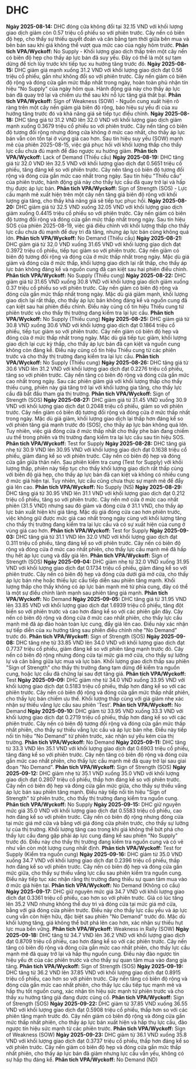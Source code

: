 # DHC

**Ngày 2025-08-14:** DHC đóng cửa không đổi tại 32.15 VND với khối lượng giao dịch giảm còn 0.57 triệu cổ phiếu so với phiên trước. Cây nến có biên độ hẹp, cho thấy sự thiếu quyết đoán và cân bằng tạm thời giữa bên mua và bên bán sau khi giá không thể vượt qua mức cao của ngày hôm trước. **Phân tích VPA/Wyckoff:** No Supply - Khối lượng giao dịch thấp trên một cây nến có biên độ hẹp cho thấy áp lực bán đã suy yếu. Đây có thể là một sự tạm dừng để tích lũy trước khi tiếp tục xu hướng tăng trước đó.
**Ngày 2025-08-15:** DHC giảm giá mạnh xuống 31.2 VND với khối lượng giao dịch đạt 0.56 triệu cổ phiếu, gần như không đổi so với phiên trước. Cây nến giảm có biên độ rộng và đóng cửa gần mức thấp nhất trong ngày, hoàn toàn phủ nhận tín hiệu "No Supply" của ngày hôm qua. Hành động giá này cho thấy áp lực bán đã quay trở lại và chiếm ưu thế sau khi nỗ lực tăng giá thất bại. **Phân tích VPA/Wyckoff:** Sign of Weakness (SOW) - Nguồn cung xuất hiện rõ ràng trên một cây nến giảm giá biên độ rộng, báo hiệu sự yếu đi của xu hướng tăng trước đó và khả năng giá sẽ tiếp tục điều chỉnh.
**Ngày 2025-08-18:** DHC tăng giá từ 31.2 VND lên 32.0 VND với khối lượng giao dịch giảm mạnh xuống 0.3679 triệu cổ phiếu so với phiên trước. Cây nến tăng có biên độ tương đối rộng nhưng đóng cửa không ở mức cao nhất, cho thấy áp lực bán vẫn còn tồn tại ở vùng giá cao hơn. Sau tín hiệu suy yếu (SOW) mạnh mẽ của phiên 2025-08-15, việc giá phục hồi với khối lượng thấp cho thấy lực cầu chưa đủ mạnh để đảo ngược xu hướng giảm. **Phân tích VPA/Wyckoff:** Lack of Demand (Thiếu cầu)
**Ngày 2025-08-19:** DHC tăng giá từ 32.0 VND lên 32.5 VND với khối lượng giao dịch đạt 0.5651 triệu cổ phiếu, tăng đáng kể so với phiên trước. Cây nến tăng có biên độ tương đối rộng và đóng cửa gần mức cao nhất trong ngày. Sau tín hiệu "Thiếu cầu" của phiên trước, hành động giá này cho thấy lực cầu đã quay trở lại và hấp thụ được áp lực bán. **Phân tích VPA/Wyckoff:** Sign of Strength (SOS) - Lực cầu mạnh mẽ xuất hiện trên một cây nến tăng giá biên độ rộng với khối lượng gia tăng, cho thấy khả năng giá sẽ tiếp tục phục hồi.
**Ngày 2025-08-20:** DHC giảm giá từ 32.5 VND xuống 32.05 VND với khối lượng giao dịch giảm xuống 0.4415 triệu cổ phiếu so với phiên trước. Cây nến giảm có biên độ tương đối rộng và đóng cửa gần mức thấp nhất trong ngày. Sau tín hiệu SOS của phiên 2025-08-19, việc giá điều chỉnh với khối lượng thấp cho thấy lực cầu chưa đủ mạnh để duy trì đà tăng, nhưng áp lực bán cũng không quá lớn. **Phân tích VPA/Wyckoff:** No Demand (Thiếu cầu)
**Ngày 2025-08-21:** DHC giảm giá từ 32.0 VND xuống 31.65 VND với khối lượng giao dịch đạt 0.3972 triệu cổ phiếu, tiếp tục giảm so với phiên trước. Cây nến giảm có biên độ tương đối rộng và đóng cửa ở mức thấp nhất trong ngày. Mặc dù giá giảm và đóng cửa ở mức thấp, khối lượng giao dịch lại rất thấp, cho thấy áp lực bán không đáng kể và nguồn cung đã cạn kiệt sau hai phiên điều chỉnh. **Phân tích VPA/Wyckoff:** No Supply (Thiếu cung)
**Ngày 2025-08-22:** DHC giảm giá từ 31.65 VND xuống 30.8 VND với khối lượng giao dịch giảm xuống 0.37 triệu cổ phiếu so với phiên trước. Cây nến giảm có biên độ rộng và đóng cửa gần mức thấp nhất trong ngày. Mặc dù giá giảm mạnh, khối lượng giao dịch lại rất thấp, cho thấy áp lực bán không đáng kể và nguồn cung đã cạn kiệt sau hai phiên điều chỉnh. Điều này củng cố tín hiệu Thiếu cung từ phiên trước và cho thấy thị trường đang kiểm tra lại lực cầu. **Phân tích VPA/Wyckoff:** No Supply (Thiếu cung)
**Ngày 2025-08-25:** DHC giảm giá từ 30.8 VND xuống 30.6 VND với khối lượng giao dịch đạt 0.1864 triệu cổ phiếu, tiếp tục giảm so với phiên trước. Cây nến giảm có biên độ hẹp và đóng cửa ở mức thấp nhất trong ngày. Mặc dù giá tiếp tục giảm, khối lượng giao dịch lại cực kỳ thấp, cho thấy áp lực bán đã cạn kiệt và nguồn cung không còn đáng kể. Điều này củng cố tín hiệu Thiếu cung từ các phiên trước và cho thấy thị trường đang kiểm tra lại lực cầu. **Phân tích VPA/Wyckoff:** No Supply (Thiếu cung)
**Ngày 2025-08-26:** DHC tăng giá từ 30.6 VND lên 31.2 VND với khối lượng giao dịch đạt 0.2276 triệu cổ phiếu, tăng so với phiên trước. Cây nến tăng có biên độ rộng và đóng cửa gần mức cao nhất trong ngày. Sau các phiên giảm giá với khối lượng thấp cho thấy thiếu cung, phiên này giá tăng trở lại với khối lượng gia tăng, cho thấy lực cầu đã bắt đầu tham gia thị trường. **Phân tích VPA/Wyckoff:** Sign of Strength (SOS)
**Ngày 2025-08-27:** DHC giảm giá từ 31.45 VND xuống 30.9 VND với khối lượng giao dịch đạt 0.2048 triệu cổ phiếu, giảm so với phiên trước. Cây nến giảm có biên độ tương đối rộng và đóng cửa ở mức thấp nhất trong ngày. Mặc dù giá giảm, khối lượng giao dịch lại thấp hơn đáng kể so với phiên tăng giá mạnh trước đó (SOS), cho thấy áp lực bán không quá lớn. Tuy nhiên, việc giá đóng cửa ở mức thấp nhất cho thấy phe bán đang chiếm ưu thế trong phiên và thị trường đang kiểm tra lại lực cầu sau tín hiệu SOS. **Phân tích VPA/Wyckoff:** Test for Supply
**Ngày 2025-08-28:** DHC tăng giá nhẹ từ 30.9 VND lên 30.95 VND với khối lượng giao dịch đạt 0.1638 triệu cổ phiếu, giảm đáng kể so với phiên trước. Cây nến có biên độ hẹp và đóng cửa gần giữa thân nến. Sau phiên kiểm tra cung (Test for Supply) với khối lượng thấp, phiên này tiếp tục cho thấy khối lượng giao dịch rất thấp cùng với biên độ giá hẹp, cho thấy áp lực bán đã cạn kiệt và không có nhiều cung ở mức giá hiện tại. Tuy nhiên, lực cầu cũng chưa thực sự mạnh mẽ để đẩy giá lên cao. **Phân tích VPA/Wyckoff:** No Supply (NS)
**Ngày 2025-08-29:** DHC tăng giá từ 30.95 VND lên 31.1 VND với khối lượng giao dịch đạt 0.212 triệu cổ phiếu, tăng so với phiên trước. Cây nến mở cửa ở mức cao nhất phiên (31.5 VND) nhưng sau đó giảm và đóng cửa ở 31.1 VND, cho thấy áp lực bán xuất hiện khi giá tăng. Mặc dù giá đóng cửa cao hơn phiên trước, việc không giữ được mức giá cao nhất trong ngày cùng với khối lượng tăng cho thấy thị trường đang kiểm tra lại lực cầu và có sự xuất hiện của cung ở vùng giá cao hơn. **Phân tích VPA/Wyckoff:** Test for Supply
**Ngày 2025-09-03:** DHC tăng giá từ 31.1 VND lên 32.0 VND với khối lượng giao dịch đạt 0.311 triệu cổ phiếu, tăng đáng kể so với phiên trước. Cây nến có biên độ rộng và đóng cửa ở mức cao nhất phiên, cho thấy lực cầu mạnh mẽ đã hấp thụ hết áp lực cung và đẩy giá lên. **Phân tích VPA/Wyckoff:** Sign of Strength (SOS)
**Ngày 2025-09-04:** DHC giảm nhẹ từ 32.0 VND xuống 31.95 VND với khối lượng giao dịch đạt 0.1734 triệu cổ phiếu, giảm đáng kể so với phiên trước. Cây nến có biên độ hẹp và đóng cửa dưới giá mở cửa, cho thấy áp lực bán nhẹ hoặc thiếu lực cầu tiếp diễn sau phiên tăng mạnh. Khối lượng thấp cho thấy không có áp lực bán mạnh mẽ từ phía cung, đây có thể là một sự điều chỉnh lành mạnh sau phiên tăng giá mạnh. **Phân tích VPA/Wyckoff:** No Demand
**Ngày 2025-09-05:** DHC tăng giá từ 31.95 VND lên 33.85 VND với khối lượng giao dịch đạt 1.6939 triệu cổ phiếu, tăng đột biến so với phiên trước và cao hơn đáng kể so với các phiên gần đây. Cây nến có biên độ rộng và đóng cửa ở mức cao nhất phiên, cho thấy lực cầu mạnh mẽ đã áp đảo hoàn toàn lực cung, đẩy giá lên cao. Điều này xác nhận sự tiếp diễn của xu hướng tăng sau phiên điều chỉnh nhẹ "No Demand" trước đó. **Phân tích VPA/Wyckoff:** Sign of Strength (SOS)
**Ngày 2025-09-08:** DHC tăng nhẹ từ 33.85 VND lên 34.0 VND với khối lượng giao dịch đạt 0.7737 triệu cổ phiếu, giảm đáng kể so với phiên tăng mạnh trước đó. Cây nến có biên độ rộng nhưng đóng cửa tại mức giá mở cửa, cho thấy sự lưỡng lự và cân bằng giữa lực mua và lực bán. Khối lượng giao dịch thấp sau phiên "Sign of Strength" cho thấy thị trường đang tạm dừng để kiểm tra nguồn cung, hoặc lực cầu đã chững lại sau đợt tăng giá. **Phân tích VPA/Wyckoff:** Test
**Ngày 2025-09-09:** DHC giảm nhẹ từ 34.0 VND xuống 33.95 VND với khối lượng giao dịch đạt 0.5183 triệu cổ phiếu, thấp hơn đáng kể so với các phiên trước. Cây nến có biên độ rộng và đóng cửa gần mức thấp nhất phiên, cho thấy lực bán chiếm ưu thế. Khối lượng thấp cùng với giá giảm nhẹ xác nhận sự thiếu vắng lực cầu sau phiên 'Test'. **Phân tích VPA/Wyckoff:** No Demand
**Ngày 2025-09-10:** DHC giảm từ 33.95 VND xuống 33.3 VND với khối lượng giao dịch đạt 0.2719 triệu cổ phiếu, thấp hơn đáng kể so với các phiên trước. Cây nến có biên độ tương đối rộng và đóng cửa gần mức thấp nhất phiên, cho thấy sự thiếu vắng lực cầu và áp lực bán nhẹ. Điều này tiếp nối tín hiệu "No Demand" từ phiên trước, xác nhận sự yếu kém của thị trường. **Phân tích VPA/Wyckoff:** No Demand
**Ngày 2025-09-11:** DHC tăng từ 33.3 VND lên 35.1 VND với khối lượng giao dịch đạt 0.6903 triệu cổ phiếu, tăng đáng kể so với phiên trước. Cây nến tăng có biên độ rộng và đóng cửa gần mức cao nhất phiên, cho thấy lực cầu mạnh mẽ đã quay trở lại sau giai đoạn "No Demand". **Phân tích VPA/Wyckoff:** Sign of Strength (SOS)
**Ngày 2025-09-12:** DHC giảm nhẹ từ 35.1 VND xuống 35.0 VND với khối lượng giao dịch đạt 0.2807 triệu cổ phiếu, thấp hơn đáng kể so với phiên trước. Cây nến có biên độ hẹp và đóng cửa gần mức giữa, cho thấy sự thiếu vắng áp lực bán sau phiên tăng mạnh. Điều này tiếp nối tín hiệu "Sign of Strength" từ phiên trước, cho thấy thị trường đang kiểm tra nguồn cung. **Phân tích VPA/Wyckoff:** No Supply
**Ngày 2025-09-15:** DHC giữ nguyên mức giá 35.0 VND với khối lượng giao dịch đạt 0.5583 triệu cổ phiếu, cao hơn đáng kể so với phiên trước. Cây nến có biên độ rộng nhưng đóng cửa tại mức giá mở cửa và bằng với giá đóng cửa phiên trước, cho thấy sự lưỡng lự của thị trường. Khối lượng tăng cao trong khi giá không thể bứt phá cho thấy lực cầu đang gặp phải áp lực cung đáng kể sau phiên "No Supply" trước đó. Điều này cho thấy thị trường đang kiểm tra nguồn cung và có vẻ như vẫn còn một lượng cung nhất định. **Phân tích VPA/Wyckoff:** Test for Supply (Kiểm tra nguồn cung)
**Ngày 2025-09-16:** DHC giảm từ 35.0 VND xuống 34.7 VND với khối lượng giao dịch đạt 0.2396 triệu cổ phiếu, thấp hơn đáng kể so với phiên trước. Cây nến có biên độ hẹp và đóng cửa gần mức giữa, cho thấy sự thiếu vắng lực cầu sau phiên kiểm tra nguồn cung. Điều này tiếp tục xác nhận rằng thị trường đang thiếu sự quan tâm mua vào ở mức giá hiện tại. **Phân tích VPA/Wyckoff:** No Demand (Không có cầu)
**Ngày 2025-09-17:** DHC giữ nguyên mức giá 34.7 VND với khối lượng giao dịch đạt 0.3361 triệu cổ phiếu, cao hơn so với phiên trước. Giá có lúc tăng lên 35.2 VND nhưng không thể duy trì và đóng cửa tại mức giá mở cửa, bằng với giá đóng cửa phiên trước. Điều này cho thấy lực cầu yếu và áp lực cung vẫn còn hiện hữu, đặc biệt sau phiên "No Demand" trước đó. Mặc dù khối lượng tăng, giá không thể bứt phá lên cao hơn, xác nhận sự thiếu hụt lực mua bền vững. **Phân tích VPA/Wyckoff:** Weakness in Rally (SOW)
**Ngày 2025-09-18:** DHC tăng từ 34.7 VND lên 36.2 VND với khối lượng giao dịch đạt 0.8709 triệu cổ phiếu, cao hơn đáng kể so với các phiên trước. Cây nến tăng có biên độ rộng và đóng cửa gần mức cao nhất phiên, cho thấy lực cầu mạnh mẽ đã quay trở lại và hấp thụ nguồn cung. Điều này đảo ngược tín hiệu yếu ớt của các phiên trước và cho thấy sự quan tâm mua vào đang gia tăng. **Phân tích VPA/Wyckoff:** Sign of Strength (SOS)
**Ngày 2025-09-19:** DHC tăng từ 36.2 VND lên 37.85 VND với khối lượng giao dịch đạt 0.8915 triệu cổ phiếu, cao hơn so với phiên trước. Cây nến tăng có biên độ rộng và đóng cửa gần mức cao nhất phiên, cho thấy lực cầu tiếp tục mạnh mẽ và hấp thụ tốt nguồn cung, xác nhận tín hiệu sức mạnh từ phiên trước và cho thấy xu hướng tăng giá đang được củng cố. **Phân tích VPA/Wyckoff:** Sign of Strength (SOS)
**Ngày 2025-09-22:** DHC giảm từ 37.85 VND xuống 36.55 VND với khối lượng giao dịch đạt 0.5908 triệu cổ phiếu, thấp hơn so với các phiên tăng mạnh trước đó. Cây nến giảm có biên độ rộng và đóng cửa gần mức thấp nhất phiên, cho thấy áp lực bán xuất hiện và hấp thụ lực cầu, đảo ngược tín hiệu sức mạnh từ các phiên trước. **Phân tích VPA/Wyckoff:** Sign of Weakness (SOW)
**Ngày 2025-09-23:** DHC giảm từ 36.1 VND xuống 35.8 VND với khối lượng giao dịch đạt 0.3737 triệu cổ phiếu, thấp hơn đáng kể so với phiên trước. Cây nến giảm có biên độ hẹp và đóng cửa gần mức thấp nhất phiên, cho thấy áp lực bán đã giảm nhưng lực cầu vẫn yếu, không có sự hấp thụ đáng kể. **Phân tích VPA/Wyckoff:** No Demand (ND)

